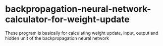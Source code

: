 # backpropagation-neural-network-calculator-for-weight-update
These program is basically for calculating weight update, input, output and hidden unit of the backpropagation neural network
